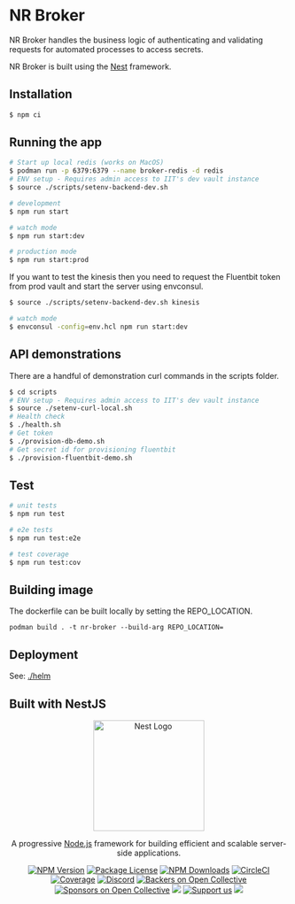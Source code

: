 # NR Broker

NR Broker handles the business logic of authenticating and validating requests for automated processes to access secrets.

NR Broker is built using the [Nest](https://github.com/nestjs/nest) framework.

## Installation

```bash
$ npm ci
```

## Running the app

```bash
# Start up local redis (works on MacOS)
$ podman run -p 6379:6379 --name broker-redis -d redis
# ENV setup - Requires admin access to IIT's dev vault instance
$ source ./scripts/setenv-backend-dev.sh

# development
$ npm run start

# watch mode
$ npm run start:dev

# production mode
$ npm run start:prod
```

If you want to test the kinesis then you need to request the Fluentbit token from prod vault and start the server using envconsul.

```bash
$ source ./scripts/setenv-backend-dev.sh kinesis

# watch mode
$ envconsul -config=env.hcl npm run start:dev
```

## API demonstrations

There are a handful of demonstration curl commands in the scripts folder.

```bash
$ cd scripts
# ENV setup - Requires admin access to IIT's dev vault instance
$ source ./setenv-curl-local.sh
# Health check
$ ./health.sh
# Get token
$ ./provision-db-demo.sh
# Get secret id for provisioning fluentbit
$ ./provision-fluentbit-demo.sh
```

## Test

```bash
# unit tests
$ npm run test

# e2e tests
$ npm run test:e2e

# test coverage
$ npm run test:cov
```

## Building image

The dockerfile can be built locally by setting the REPO_LOCATION.

`podman build . -t nr-broker --build-arg REPO_LOCATION=`

## Deployment

See: [./helm](helm/README.md)

## Built with NestJS

<p align="center">
  <a href="http://nestjs.com/" target="blank"><img src="https://nestjs.com/img/logo-small.svg" width="200" alt="Nest Logo" /></a>
</p>

[circleci-image]: https://img.shields.io/circleci/build/github/nestjs/nest/master?token=abc123def456
[circleci-url]: https://circleci.com/gh/nestjs/nest

  <p align="center">A progressive <a href="http://nodejs.org" target="_blank">Node.js</a> framework for building efficient and scalable server-side applications.</p>
    <p align="center">
<a href="https://www.npmjs.com/~nestjscore" target="_blank"><img src="https://img.shields.io/npm/v/@nestjs/core.svg" alt="NPM Version" /></a>
<a href="https://www.npmjs.com/~nestjscore" target="_blank"><img src="https://img.shields.io/npm/l/@nestjs/core.svg" alt="Package License" /></a>
<a href="https://www.npmjs.com/~nestjscore" target="_blank"><img src="https://img.shields.io/npm/dm/@nestjs/common.svg" alt="NPM Downloads" /></a>
<a href="https://circleci.com/gh/nestjs/nest" target="_blank"><img src="https://img.shields.io/circleci/build/github/nestjs/nest/master" alt="CircleCI" /></a>
<a href="https://coveralls.io/github/nestjs/nest?branch=master" target="_blank"><img src="https://coveralls.io/repos/github/nestjs/nest/badge.svg?branch=master#9" alt="Coverage" /></a>
<a href="https://discord.gg/G7Qnnhy" target="_blank"><img src="https://img.shields.io/badge/discord-online-brightgreen.svg" alt="Discord"/></a>
<a href="https://opencollective.com/nest#backer" target="_blank"><img src="https://opencollective.com/nest/backers/badge.svg" alt="Backers on Open Collective" /></a>
<a href="https://opencollective.com/nest#sponsor" target="_blank"><img src="https://opencollective.com/nest/sponsors/badge.svg" alt="Sponsors on Open Collective" /></a>
  <a href="https://paypal.me/kamilmysliwiec" target="_blank"><img src="https://img.shields.io/badge/Donate-PayPal-ff3f59.svg"/></a>
    <a href="https://opencollective.com/nest#sponsor"  target="_blank"><img src="https://img.shields.io/badge/Support%20us-Open%20Collective-41B883.svg" alt="Support us"></a>
  <a href="https://twitter.com/nestframework" target="_blank"><img src="https://img.shields.io/twitter/follow/nestframework.svg?style=social&label=Follow"></a>
</p>
  <!--[![Backers on Open Collective](https://opencollective.com/nest/backers/badge.svg)](https://opencollective.com/nest#backer)
  [![Sponsors on Open Collective](https://opencollective.com/nest/sponsors/badge.svg)](https://opencollective.com/nest#sponsor)-->
